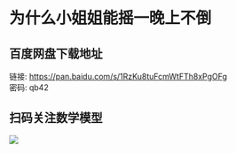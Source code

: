 # 为什么小姐姐能摇一晚上不倒

## 百度网盘下载地址

链接: https://pan.baidu.com/s/1RzKu8tuFcmWtFTh8xPgOFg  
密码: qb42

## 扫码关注数学模型
![](https://avatars3.githubusercontent.com/u/56642120?s=200&v=4)
